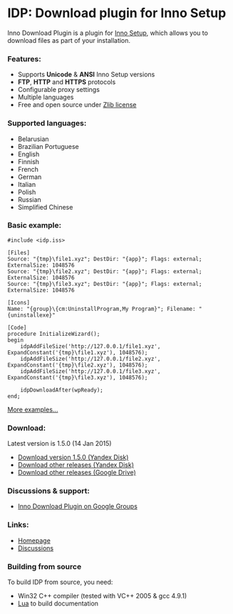 # IDP: Download plugin for Inno Setup #

Inno Download Plugin is a plugin for [Inno Setup](http://www.jrsoftware.org/isinfo.php), which allows you to download files as part of your installation.

### Features: ###
* Supports **Unicode** & **ANSI** Inno Setup versions
* **FTP**, **HTTP** and **HTTPS** protocols
* Configurable proxy settings
* Multiple languages
* Free and open source under [Zlib license](http://opensource.org/licenses/Zlib)

### Supported languages: ###
  * Belarusian
  * Brazilian Portuguese
  * English
  * Finnish
  * French
  * German
  * Italian
  * Polish
  * Russian
  * Simplified Chinese

### Basic example: ###
```
#include <idp.iss>

[Files]
Source: "{tmp}\file1.xyz"; DestDir: "{app}"; Flags: external; ExternalSize: 1048576
Source: "{tmp}\file2.xyz"; DestDir: "{app}"; Flags: external; ExternalSize: 1048576
Source: "{tmp}\file3.xyz"; DestDir: "{app}"; Flags: external; ExternalSize: 1048576

[Icons]
Name: "{group}\{cm:UninstallProgram,My Program}"; Filename: "{uninstallexe}"

[Code]
procedure InitializeWizard();
begin
    idpAddFileSize('http://127.0.0.1/file1.xyz', ExpandConstant('{tmp}\file1.xyz'), 1048576);
    idpAddFileSize('http://127.0.0.1/file2.xyz', ExpandConstant('{tmp}\file2.xyz'), 1048576);
    idpAddFileSize('http://127.0.0.1/file3.xyz', ExpandConstant('{tmp}\file3.xyz'), 1048576);

    idpDownloadAfter(wpReady);
end;
```
[More examples...](https://code.google.com/p/inno-download-plugin/source/browse/examples)

### Download: ###
Latest version is 1.5.0 (14 Jan 2015)
  * [Download version 1.5.0 (Yandex Disk)](https://yadi.sk/d/B1GXlnwXdxggz)
  * [Download other releases (Yandex Disk)](https://yadi.sk/d/y1tTqndxVf7Uh)
  * [Download other releases (Google Drive)](https://drive.google.com/folderview?id=0Bzw1xBVt0mokSXZrUEFIanV4azA&usp=sharing#list)

### Discussions & support: ###
  * [Inno Download Plugin on Google Groups](https://groups.google.com/forum/#!forum/inno-download-plugin)


### Links: ###

* [Homepage](https://mitrichsoftware.wordpress.com/inno-setup-tools/inno-download-plugin)
* [Discussions](https://groups.google.com/forum/#!forum/inno-download-plugin)

### Building from source ###

To build IDP from source, you need:

* Win32 C++ compiler (tested with VC++ 2005 & gcc 4.9.1)
* [Lua](http://lua.org) to build documentation